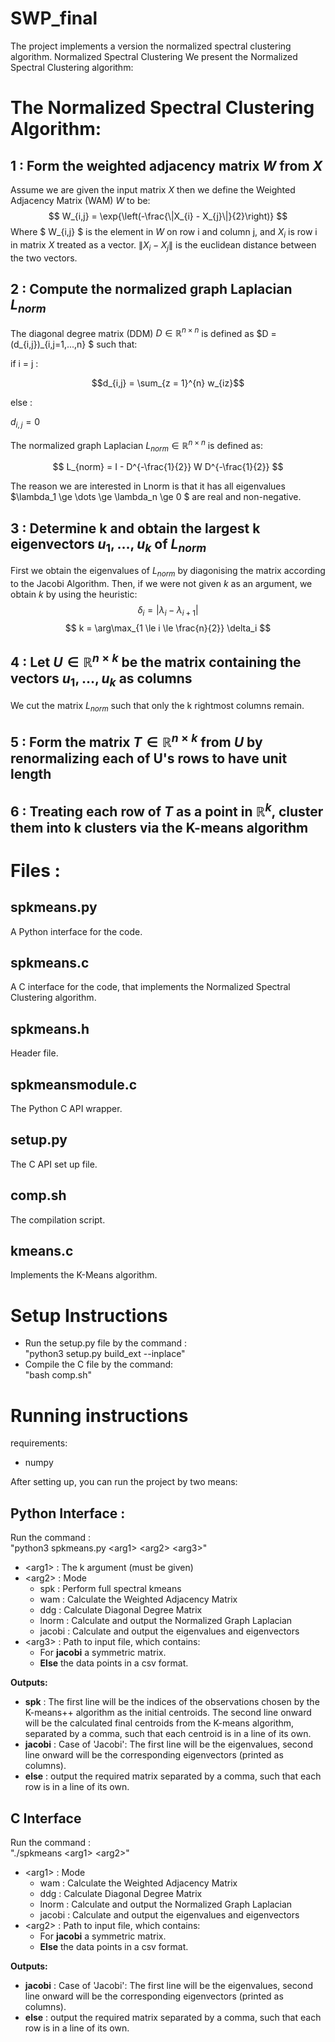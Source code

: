 # SWP_final
The project implements a version the normalized spectral clustering algorithm.
Normalized Spectral Clustering We present the Normalized Spectral Clustering algorithm:

# The Normalized Spectral Clustering Algorithm:
## 1 : Form the weighted adjacency matrix $W$ from $X$
Assume we are given the input matrix $X$ then we define the Weighted Adjacency Matrix (WAM) $W$ to be:
$$ W_{i,j} = \exp{\left(-\frac{\|X_{i} - X_{j}\|}{2}\right)} $$
Where $ W_{i,j} $ is the element in $W$ on row i and column j, and $X_{i}$ is row i in matrix $X$ treated as a vector.
$\|X_{i} - X_{j}\|$ is the euclidean distance between the two vectors.

## 2 : Compute the normalized graph Laplacian $L_{norm}$
The diagonal degree matrix (DDM)  $D \in \mathbb{R}^{n \times n}$  is defined as $D = (d_{i,j})_{i,j=1,...,n} $ such that:

if i = j :

$$d_{i,j} = \sum_{z = 1}^{n} w_{iz}$$

else :

$d_{i,j} = 0$

The normalized graph Laplacian $L_{norm} \in \mathbb{R}^{n \times n}$ is defined as:

$$ L_{norm} = I - D^{-\frac{1}{2}} W D^{-\frac{1}{2}} $$

The reason we are interested in Lnorm is that it has all eigenvalues $\lambda_1 \ge \dots \ge \lambda_n \ge 0 $ are real and
non-negative.

## 3 : Determine k and obtain the largest k eigenvectors $u_1, \dots , u_k$ of $L_{norm}$

First we obtain the eigenvalues of $L_{norm}$ by diagonising the matrix according to the Jacobi Algorithm.
Then, if we were not given $k$ as an argument, we obtain $k$ by using the heuristic:
$$ \delta_i = |\lambda_i - \lambda_{i+1}|$$ 
$$ k = \arg\max_{1 \le i \le \frac{n}{2}} \delta_i $$

## 4 : Let $U \in \mathbb{R}^{n \times k}$ be the matrix containing the vectors  $u_1, \dots , u_k$ as columns
We cut the matrix $L_{norm}$ such that only the k rightmost columns remain.
## 5 : Form the matrix $T \in \mathbb{R}^{n \times k}$ from $U$ by renormalizing each of U's rows to have unit length

## 6 : Treating each row of $T$ as a point in $\mathbb{R}^k$, cluster them into k clusters via the K-means algorithm

# Files :


## spkmeans.py
A Python interface for the code.


## spkmeans.c
A C interface for the code, that implements the Normalized Spectral Clustering algorithm.


## spkmeans.h
Header file.


## spkmeansmodule.c 
The Python C API wrapper.


## setup.py
The C API set up file.


## comp.sh
The compilation script.

## kmeans.c
Implements the K-Means algorithm.

# Setup Instructions 
- Run the setup.py file by the command :\
"python3 setup.py build_ext --inplace"
- Compile the C file by the command:\
"bash comp.sh"

# Running instructions
requirements:
- numpy

After setting up, you can run the project by two means:

## Python Interface :
Run the command : \
"python3 spkmeans.py \<arg1\> \<arg2\> \<arg3\>"

- \<arg1\> : The k argument (must be given)
- \<arg2\> : Mode 
    - spk : Perform full spectral kmeans
    - wam : Calculate the Weighted Adjacency Matrix
    - ddg : Calculate Diagonal Degree Matrix
    - lnorm : Calculate and output the Normalized Graph Laplacian
    - jacobi : Calculate and output the eigenvalues and eigenvectors
- \<arg3\> : Path to input file, which contains:
    - For **jacobi** a symmetric matrix.
    - **Else** the data points in a csv format.

**Outputs:**
* **spk** : The first line will be the indices of the observations chosen by the K-means++
algorithm as the initial centroids. The second line onward will be the calculated final centroids from the K-means algorithm, separated by a comma, such that each centroid is in a line of its own.
* **jacobi** : Case of 'Jacobi': The first line will be the eigenvalues, second line onward will be the corresponding eigenvectors (printed as columns).
* **else** : output the required matrix separated by a comma, such that each row is in a line of its own.

## C Interface
Run the command : \
"./spkmeans \<arg1\> \<arg2\>"
- \<arg1\> : Mode 
    - wam : Calculate the Weighted Adjacency Matrix
    - ddg : Calculate Diagonal Degree Matrix
    - lnorm : Calculate and output the Normalized Graph Laplacian
    - jacobi : Calculate and output the eigenvalues and eigenvectors
- \<arg2\> : Path to input file, which contains:
    - For **jacobi** a symmetric matrix.
    - **Else** the data points in a csv format.

**Outputs:**
* **jacobi** : Case of 'Jacobi': The first line will be the eigenvalues, second line onward will be the corresponding eigenvectors (printed as columns).
* **else** : output the required matrix separated by a comma, such that each row is in a line of its own.
